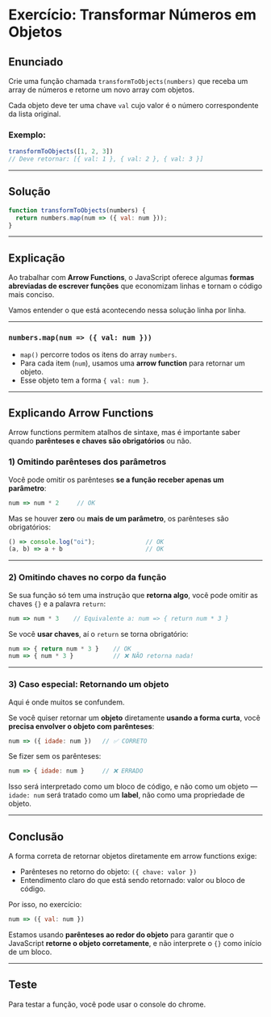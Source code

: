 # Exercício: Transformar Números em Objetos

## Enunciado

Crie uma função chamada `transformToObjects(numbers)` que receba um array de números e retorne um novo array com objetos.

Cada objeto deve ter uma chave `val` cujo valor é o número correspondente da lista original.

### Exemplo:

```javascript
transformToObjects([1, 2, 3])
// Deve retornar: [{ val: 1 }, { val: 2 }, { val: 3 }]
```

---

## Solução

```javascript
function transformToObjects(numbers) {
  return numbers.map(num => ({ val: num }));
}
```

---

## Explicação

Ao trabalhar com **Arrow Functions**, o JavaScript oferece algumas **formas abreviadas de escrever funções** que economizam linhas e tornam o código mais conciso.

Vamos entender o que está acontecendo nessa solução linha por linha.

---

### `numbers.map(num => ({ val: num }))`

- `map()` percorre todos os itens do array `numbers`.
- Para cada item (`num`), usamos uma **arrow function** para retornar um objeto.
- Esse objeto tem a forma `{ val: num }`.

---

## Explicando Arrow Functions

Arrow functions permitem atalhos de sintaxe, mas é importante saber quando **parênteses e chaves são obrigatórios** ou não.

### 1) Omitindo parênteses dos parâmetros

Você pode omitir os parênteses **se a função receber apenas um parâmetro**:

```javascript
num => num * 2     // OK
```

Mas se houver **zero** ou **mais de um parâmetro**, os parênteses são obrigatórios:

```javascript
() => console.log("oi");              // OK
(a, b) => a + b                       // OK
```

---

### 2) Omitindo chaves no corpo da função

Se sua função só tem uma instrução que **retorna algo**, você pode omitir as chaves `{}` e a palavra `return`:

```javascript
num => num * 3    // Equivalente a: num => { return num * 3 }
```

Se você **usar chaves**, aí o `return` se torna obrigatório:

```javascript
num => { return num * 3 }    // OK
num => { num * 3 }           // ❌ NÃO retorna nada!
```

---

### 3) Caso especial: Retornando um objeto

Aqui é onde muitos se confundem.

Se você quiser retornar um **objeto** diretamente **usando a forma curta**, você **precisa envolver o objeto com parênteses**:

```javascript
num => ({ idade: num })   // ✅ CORRETO
```

Se fizer sem os parênteses:

```javascript
num => { idade: num }     // ❌ ERRADO
```

Isso será interpretado como um bloco de código, e não como um objeto — `idade: num` será tratado como um **label**, não como uma propriedade de objeto.

---

## Conclusão

A forma correta de retornar objetos diretamente em arrow functions exige:

- Parênteses no retorno do objeto: `({ chave: valor })`
- Entendimento claro do que está sendo retornado: valor ou bloco de código.

Por isso, no exercício:

```javascript
num => ({ val: num })
```

Estamos usando **parênteses ao redor do objeto** para garantir que o JavaScript **retorne o objeto corretamente**, e não interprete o `{}` como início de um bloco.

---
## Teste

Para testar a função, você pode usar o console do chrome.	
